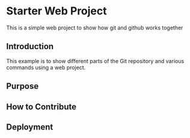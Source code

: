 # Starter Web Project

This is a simple web project to show how git and github works together
## Introduction
This example is to show different parts of the Git repository and various commands using a web project.
## Purpose

## How to Contribute

## Deployment

